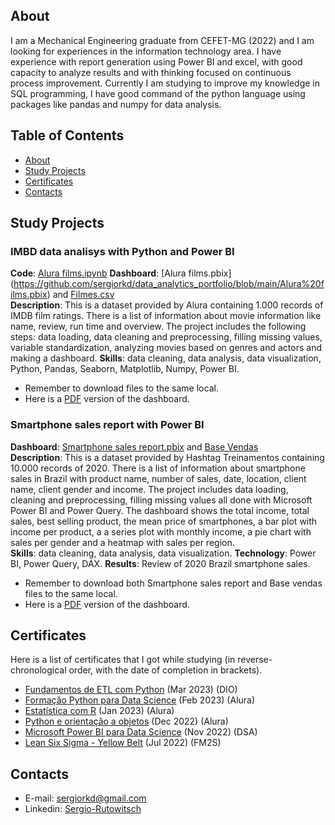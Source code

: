 ## About
I am a Mechanical Engineering graduate from CEFET-MG (2022) and I am looking for experiences in the information technology area. I have experience with report generation using Power BI and excel, with good capacity to analyze results and with thinking focused on continuous process improvement. Currently I am studying to improve my knowledge in SQL programming, I have good command of the python language using packages like pandas and numpy for data analysis.  

## Table of Contents
- [About](#About)
- [Study Projects](#Study-Projects)
- [Certificates](#Certificates)
- [Contacts](#Contacts)  

## Study Projects

### IMBD data analisys with Python and Power BI  
**Code**: [Alura films.ipynb](https://github.com/sergiorkd/data_analytics_portfolio/blob/main/Alura%20Films.ipynb)
**Dashboard**: [Alura films.pbix] (https://github.com/sergiorkd/data_analytics_portfolio/blob/main/Alura%20films.pbix) and [Filmes.csv](https://github.com/sergiorkd/data_analytics_portfolio/blob/main/Filmes.csv)  
**Description**: This is a dataset provided by Alura containing 1.000 records of IMDB film ratings. There is a list of information about movie information like name, review, run time and overview. The project includes the following steps: data loading, data cleaning and preprocessing, filling missing values, variable standardization, analyzing movies based on genres and actors and making a dashboard.
**Skills**: data cleaning, data analysis, data visualization, Python, Pandas, Seaborn, Matplotlib, Numpy, Power BI.
- Remember to download files to the same local.
- Here is a [PDF](https://github.com/sergiorkd/data_analytics_portfolio/blob/main/Alura%20films.pdf) version of the dashboard.  

### Smartphone sales report with Power BI  
**Dashboard**: [Smartphone sales report.pbix](https://github.com/sergiorkd/data_analytics_portfolio/blob/main/Smartphone%20sales%20report.pbix) and [Base Vendas](https://github.com/sergiorkd/data_analytics_portfolio/blob/main/Base%20Vendas.xlsx)  
**Description**: This is a dataset provided by Hashtag Treinamentos containing 10.000 records of 2020. There is a list of information about smartphone sales in Brazil with product name, number of sales, date, location, client name, client gender and income. The project includes data loading, cleaning and preprocessing, filling missing values all done with Microsoft Power BI and Power Query. The dashboard shows the total income, total sales, best selling product, the mean price of smartphones, a bar plot with income per product, a a series plot with monthly income, a pie chart with sales per gender and a heatmap with sales per region.  
**Skills**: data cleaning, data analysis, data visualization.
**Technology**: Power BI, Power Query, DAX.
**Results**: Review of 2020 Brazil smartphone sales.
- Remember to download both Smartphone sales report and Base vendas files to the same local.  
- Here is a [PDF](https://github.com/sergiorkd/data_analytics_portfolio/blob/main/Smartphone%20sales%20report.pdf) version of the dashboard.  

## Certificates
Here is a list of certificates that I got while studying (in reverse-chronological order, with the date of completion in brackets).  
- [Fundamentos de ETL com Python](https://www.dio.me/certificate/6B3AEB25) (Mar 2023) (DIO)  
- [Formação Python para Data Science](https://cursos.alura.com.br/degree/certificate/7a472495-3ef3-41e3-a3e9-66b1bc7c7b63) (Feb 2023) (Alura)  
- [Estatística com R](https://cursos.alura.com.br/degree/certificate/5c2cf776-196b-41fa-8fc0-1131196737f5) (Jan 2023) (Alura)  
- [Python e orientação a objetos](https://cursos.alura.com.br/degree/certificate/2372333e-b2d9-4659-bf2d-0ce409f56786) (Dec 2022) (Alura)  
- [Microsoft Power BI para Data Science](https://mycourse.app/aHeAR7n6vboTr61c6) (Nov 2022) (DSA)  
- [Lean Six Sigma - Yellow Belt](https://ead.fm2s.com.br/certificado/110873) (Jul 2022) (FM2S)  

## Contacts
- E-mail: sergiorkd@gmail.com
- Linkedin: [Sergio-Rutowitsch](https://www.linkedin.com/in/sergio-rutowitsch/)

